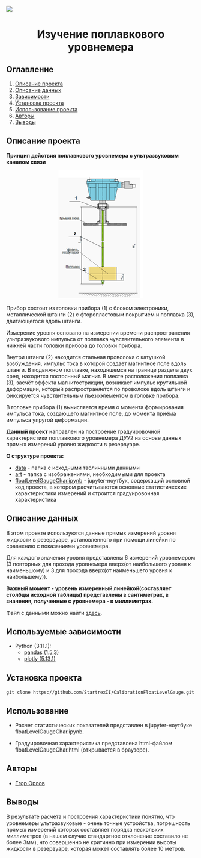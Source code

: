 
![](./images/data_cleaning.png)
# <center> Изучение поплавкового уровнемера </center>
## Оглавление
1. [Описание проекта](#Описание-проекта)
2. [Описание данных](#Описание-данных)
3. [Зависимости](#Используемые-зависимости)
4. [Установка проекта](#Установка-проекта)
5. [Использование проекта](#Использование)
6. [Авторы](#Авторы)
7. [Выводы](#выводы)

## Описание проекта

**Принцип действия поплавкового уровнемера с ультразвуковым каналом связи** 

<center> <img src=art/levelGaugeDesign.png> </center>

Прибор состоит из головки прибора (1) с блоком электроники, металлической штанги (2) с фторопластовым покрытием и поплавка (3), двигающегося вдоль штанги.

Измерение уровня основано на измерении времени распространения ультразвукового импульса от поплавка чувствительного элемента в нижней части головки прибора до головки прибора.

Внутри штанги (2) находится стальная проволока с катушкой возбуждения, импульс тока в которой создает магнитное поле вдоль штанги. В подвижном поплавке, находящемся на границе раздела двух сред, находится постоянный магнит. В месте расположения поплавка (3), засчёт эффекта магнитострикции, возникает импульс крутильной деформации, который распространяется по проволоке вдоль штанги и фиксируется чувствительным пьезоэлементом в головке прибора.

В головке прибора (1) вычисляется время о момента формирования импульса тока, создающего магнитное поле, до момента приёма импульса упругой деформации.


**Данный проект** направлен на построение градуировочной характеристики поплавкового уровнемера ДУУ2 на основе данных прямых измерений уровня жидкости в резервуаре.

**О структуре проекта:**
* [data](./data) - папка с исходными табличными данными
* [art](./art) - папка с изображениями, необходимыми для проекта 
* [floatLevelGaugeChar.ipynb](./floatLevelGaugeChar.ipynb) - jupyter-ноутбук, содержащий основной код проекта, в котором расчитываются основные статистические характеристики измерений и строится градуировочная характеристика


## Описание данных
В этом проекте используются данные прямых измерений уровня жидкости в резервуаре, установленного при помощи линейки по сравнению с показаниями уровнемера.

Для каждого значения уровня представлены 6 измерений уровнемером (3 повторных для прохода уровнемера вверх(от наибольшего уровня к наименьшому) и 3 для прохода вверх(от наименьшего уровня к наибольшему)).

__Важный момент - уровень измеренный линейкой(составляет столбцы исходной таблицы) представлены в сантиметрах, в значения, полученные с уровнемера - в миллиметрах.__

Файл с данными можно найти [здесь](./data/directMeasurement.csv).

## Используемые зависимости
* Python (3.11.1):
    * [pandas (1.5.3)](https://pandas.pydata.org)
    * [plotly (5.13.1)](https://plotly.com/python/)

## Установка проекта

```
git clone https://github.com/StartrexII/CalibrationFloatLevelGauge.git
```

## Использование
* Расчет статистических показателей представлен в jupyter-ноутбуке floatLevelGaugeChar.ipynb.

* Градуировочная характеристика представлена html-файлом floatLevelGaugeChar.html (открывается в браузере).

## Авторы

* [Егор Орлов](https://vk.com/liquidlogic)

## Выводы

В результате расчета и построения характеристики понятно, что уровнемеры ультразвуковые - очень точные устройства, погрешность прямых измерений которых составляет порядка нескольких миллиметров (в нашем случае стандартное отклонение составило не более 3мм), что совершенно не критично при измерении высоты жидкости в резервуаре, которая может составлять более 10 метров.